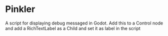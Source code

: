 # Pinkler
A script for displaying debug messaged in Godot. Add this to a Control node and add a RichTextLabel as a Child and set it as label in the script
